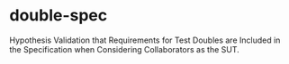 # double-spec
Hypothesis Validation that Requirements for Test Doubles are Included in the Specification when Considering Collaborators as the SUT.
